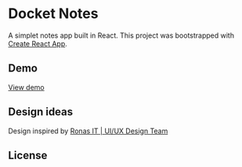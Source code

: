 # Docket Notes

A simplet notes app built in React. This project was bootstrapped with [Create React App](https://github.com/facebook/create-react-app).

## Demo

[View demo]()

## Design ideas

Design inspired by [Ronas IT | UI/UX Design Team](https://www.pinterest.com/pin/469922542374229887/)

## License
